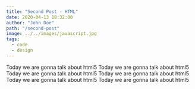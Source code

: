 ```yaml
---
title: "Second Post - HTML"
date: 2020-04-13 18:32:00
author: "John Doe"
path: "/second-post"
image: ../../images/javascript.jpg
tags:
  - code
  - design
---
```


Today we are gonna talk about html5 Today we are gonna talk about html5 Today we are gonna talk about html5 Today we are gonna talk about html5 Today we are gonna talk about html5 Today we are gonna talk about html5
